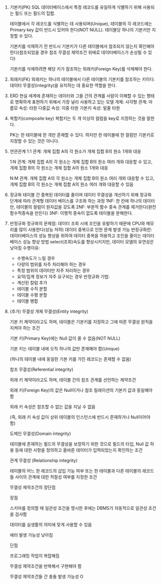 1. 기본키(PK)
    SQL 데이터베이스에서 특정 레코드를 유일하게 식별하기 위해 사용되는 필드 또는 필드의 집합.

    테이블에서 각 레코드를 식별하는 데 사용되며(Unique), 테이블의 각 레코드에는 Primary key 값이 반드시 있어야 한다(NOT NULL).  테이블당 하나의 기본키만 지정할 수 있다.

    기본키를 삭제하기 전 반드시 기본키가 다른 테이블에서 참조되지 않는지 확인해야 한다(참조되었을 경우 참조 무결성 제약조건 위배로 데이터베이스가 손상될 수 있다)

    기본키를 삭제하려면 해당 키가 참조하는 외래키(Foreign Key)를 삭제해야 한다.

2. 외래키(FK)
    외래키는 하나의 테이블에서 다른 테이블의 기본키를 참조하는 키이다. 데이터 무결성(integrity)을 유지하는 데 중요한 역할을 한다.
3. ERD
    현실 세계에 존재하는 데이터와 그들 간의 관계를 사람이 이해할 수 있는 형태로 명확하게 표현하기 위해서 가장 널리 사용하고 있는 모델
    개체: 사각형
    관계: 마름모
    속성: 타원
    다중값 속성: 이중 타원
    기본키 속성: 밑줄 타원
4. 복합키(composite key)
    복합키는 두 개 이상의 컬럼을 key로 지정하는 것을 말한다.

    PK는 한 테이블에 한 개만 존재할 수 있다. 하지만 한 테이블에 한 컬럼만 기본키로 지정할 수 있는 것은 아니다.
5. 연관관계
    1:1 관계: 개체 집합 A의 각 원소가 개체 집합 B의 원소 1개와 대응

    1:N 관계: 개체 집합 A의 각 원소는 개체 집합 B의 원소 여러 개와 대응할 수 있고, 개체 집합 B의 각 원소는 개체 집합 A의 원소 1개와 대응

    N:M 관계: 개체 집합 A의 각 원소는 개체 집합 B의 원소 여러 개와 대응할 수 있고, 개체 집합 B의 각 원소는 개체 집합 A의 원소 여러 개와 대응할 수 있음

6. 정규화
    테이블 간 중복된 데이터를 줄이며 데이터 무결성을 개선하기 위해 정규화 단계에 따라 관계형 데이터 베이스를 구조화 하는 과정
    1NF: 한 칸에 하나의 데이터만, 테이블의 컬럼이 원자값을 갖도록
    2NF: 부분적 함수 종속 관계를 제거한다(완전함수적종속을 만든다)
    3NF: 이행적 종속이 없도록 테이블을 분해한다.

7. 반정규화
    정규화의 문제점: 데이터 조회 시에 조인을 유발하기 때문에 CPU와 메모리를 많이 사용한다(성능 저하)
    데이터 중복으로 인한 문제 발생 가능
    반정규화란: 데이터베이스의 성능 향상을 위하여 데이터 중복을 허용하고 조인을 줄이는 데이터베이스 성능 향상 방법
    select(조회)속도를 향상시키지만, 데이터 모델의 유연성은 낮아짐
    수행이유: 
    - 수행속도가 느릴 경우
    - 다량의 범위를 자주 처리해야 하는 경우
    - 특정 범위의 데이터만 자주 처리하는 경우
    - 요약/집계 정보가 자주 요구되는 경우
    반정규화 기법:
    - 계산된 칼럼 추가
    - 테이블 수직 분할
    - 테이블 수평 분할
    - 테이블 병합
8. (추가) 무결성
    개체 무결성(Entity integrity)

    기본 키 제약이라고도 하며, 테이블은 기본키를 지정하고 그에 따른 무결성 원칙을 지켜야 하는 조건

    기본 키(Primary Key)에는 Null 값이 올 수 없음(NOT NULL)

    기본 키는 테이블 내에 오직 하나의 값만 존재해야 함(Unique)

    (하나의 테이블 내에 동일한 기본 키를 가진 레코드는 존재할 수 없음)

    참조 무결성(Referential integrity)

    외래 키 제약이라고도 하며, 테이블 간의 참조 관계를 선언하는 제약조건

    외래 키(Foreign Key)의 값은 Null이거나 참조 릴레이션의 기본키 값과 동일해야 함

    외래 키 속성은 참조할 수 없는 값을 지닐 수 없음

    (즉, 외래 키 속성 값이 상위 테이블의 인스턴스에 반드시 존재하거나 Null이어야 함)

    도메인 무결성(Domain integrity)

    테이블에 존재하는 필드의 무결성을 보장하기 위한 것으로 필드의 타입, Null 값 허용 등에 대한 사항을 정의하고 올바른 데이터가 입력되었는지 확인하는 조건

    관계 무결성 (Relationship integrity)

    테이블의 어느 한 레코드의 삽입 가능 여부 또는 한 테이블과 다른 테이블의 레코드들 사이의 관계에 대한 적절성 여부를 지정한 조건

    무결성 제약조건의 장단점

    장점

    스키마를 정의할 때 일관성 조건을 명시한 후에는 DBMS가 자동적으로 일관성 조건을 검사함

    데이터를 실생활의 의미에 맞게 사용할 수 있음

    에러 발생 가능성 낮아짐

    단점

    프로그래밍 작업이 복잡해짐

    무결성 제약조건을 반복해서 구현해야 함

    무결성 제약조건들 간 충돌 발생 가능성 O
